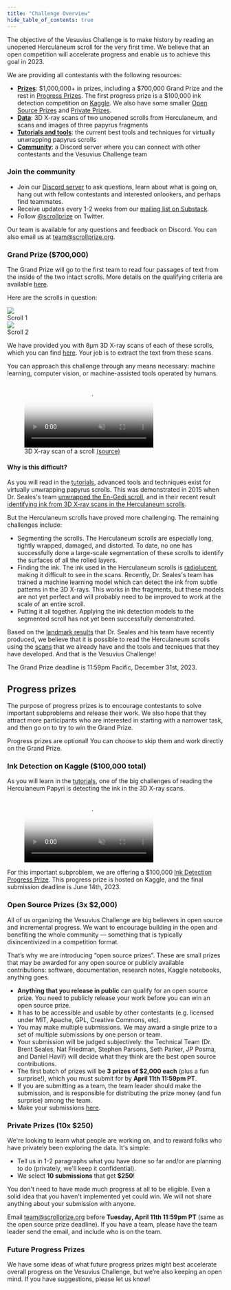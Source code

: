 ```yaml
---
title: "Challenge Overview"
hide_table_of_contents: true
---
```


<head>
  <html data-theme="dark" />

  <meta
    name="description"
    content="A $1,000,000+ machine learning and computer vision competition"
  />

  <meta property="og:type" content="website" />
  <meta property="og:url" content="https://scrollprize.org" />
  <meta property="og:title" content="Vesuvius Challenge" />
  <meta
    property="og:description"
    content="A $1,000,000+ machine learning and computer vision competition"
  />
  <meta
    property="og:image"
    content="https://scrollprize.org/img/social/opengraph.jpg"
  />

  <meta property="twitter:card" content="summary_large_image" />
  <meta property="twitter:url" content="https://scrollprize.org" />
  <meta property="twitter:title" content="Vesuvius Challenge" />
  <meta
    property="twitter:description"
    content="A $1,000,000+ machine learning and computer vision competition"
  />
  <meta
    property="twitter:image"
    content="https://scrollprize.org/img/social/opengraph.jpg"
  />
</head>

The objective of the Vesuvius Challenge is to make history by reading an unopened Herculaneum scroll for the very first time. We believe that an open competition will accelerate progress and enable us to achieve this goal in 2023.

<div>We are providing all contestants with the following resources:</div>

- **[Prizes](/overview#grand-prize-150000)**: $1,000,000+ in prizes, including a $700,000 Grand Prize and the rest in [Progress Prizes](/overview#progress-prizes-100000). The first progress prize is a $100,000 ink detection competition on [Kaggle](https://www.kaggle.com/competitions/vesuvius-challenge-ink-detection). We also have some smaller [Open Source Prizes](/overview#open-source-prizes-3x-2000) and [Private Prizes](/overview#private-prizes-10x-250).
- **[Data](/data)**: 3D X-ray scans of two unopened scrolls from Herculaneum, and scans and images of three papyrus fragments
- **[Tutorials and tools](/tutorial1)**: the current best tools and techniques for virtually unwrapping papyrus scrolls
- **[Community](/participate)**: a Discord server where you can connect with other contestants and the Vesuvius Challenge team

### Join the community

- Join our [Discord server](https://discord.gg/6FgWYNjb4N) to ask questions, learn about what is going on, hang out with fellow contestants and interested onlookers, and perhaps find teammates.
- Receive updates every 1-2 weeks from our [mailing list on Substack](https://scrollprize.substack.com).
- Follow [@scrollprize](https://twitter.com/scrollprize) on Twitter.

Our team is available for any questions and feedback on Discord. You can also email us at team@scrollprize.org.


### Grand Prize ($700,000)

The Grand Prize will go to the first team to read four passages of text from the inside of the two intact scrolls. More details on the qualifying criteria are available [here](/participate).

Here are the scrolls in question:

<div className="flex w-[100%]">
    <div className="w-[100%] mb-2 mr-2"><img src="/img/overview/scroll1-small.jpg" className="w-[100%]"/><figcaption className="mt-0">Scroll 1</figcaption></div>
    <div className="w-[100%] mb-2"><img src="/img/overview/scroll2-small.jpg" className="w-[100%]"/><figcaption className="mt-0">Scroll 2</figcaption></div>
</div>

We have provided you with 8µm 3D X-ray scans of each of these scrolls, which you can find [here](/data). Your job is to extract the text from these scans.

You can approach this challenge through any means necessary: machine learning, computer vision, or machine-assisted tools operated by humans.

<figure>
  <video autoPlay playsInline loop muted className="w-[100%]" poster="/img/overview/scroll-inside-animation-4.jpg">
    <source src="/img/overview/scroll-inside-animation-4.webm" type="video/webm"/>
    <source src="/img/overview/scroll-inside-animation-4.mp4" type="video/mp4"/>
  </video>
  <figcaption className="mt-0">3D X-ray scan of a scroll <a href="https://www.youtube.com/watch?v=PpNq2cFotyY">(source)</a></figcaption>
</figure>

#### Why is this difficult?

As you will read in the [tutorials](/tutorial1), advanced tools and techniques exist for virtually unwrapping papyrus scrolls. This was demonstrated in 2015 when Dr. Seales's team [unwrapped the En-Gedi scroll](https://www2.cs.uky.edu/dri/the-scroll-from-en-gedi/), and in their recent result [identifying ink from 3D X-ray scans in the Herculaneum scrolls](https://arxiv.org/abs/2304.02084).

<div>But the Herculaneum scrolls have proved more challenging. The remaining challenges include:</div>

- Segmenting the scrolls. The Herculaneum scrolls are especially long, tightly wrapped, damaged, and distorted. To date, no one has successfully done a large-scale segmentation of these scrolls to identify the surfaces of all the rolled layers.
- Finding the ink. The ink used in the Herculaneum scrolls is [radiolucent](https://en.wikipedia.org/wiki/Radiodensity), making it difficult to see in the scans. Recently, Dr. Seales's team has trained a machine learning model which can detect the ink from subtle patterns in the 3D X-rays. This works in the fragments, but these models are not yet perfect and will probably need to be improved to work at the scale of an entire scroll.
- Putting it all together. Applying the ink detection models to the segmented scroll has not yet been successfully demonstrated.

Based on the [landmark results](https://arxiv.org/abs/2304.02084) that Dr. Seales and his team have recently produced, we believe that it is possible to read the Herculaneum scrolls using the [scans](/data) that we already have and the tools and tecniques that they have developed. And that is the Vesuvius Challenge!

The Grand Prize deadline is 11:59pm Pacific, December 31st, 2023.

## Progress prizes

The purpose of progress prizes is to encourage contestants to solve important subproblems and release their work. We also hope that they attract more participants who are interested in starting with a narrower task, and then go on to try to win the Grand Prize.

Progress prizes are optional! You can choose to skip them and work directly on the Grand Prize.

### Ink Detection on Kaggle ($100,000 total)

As you will learn in the [tutorials](/tutorial1), one of the big challenges of reading the Herculaneum Papyri is detecting the ink in the 3D X-ray scans.

<figure>
  <video autoPlay playsInline loop muted className="w-[100%]" poster="/img/tutorials/ink-detection-anim2-dark.jpg">
    <source src="/img/tutorials/ink-detection-anim2-dark.webm" type="video/webm"/>
    <source src="/img/tutorials/ink-detection-anim2-dark.mp4" type="video/mp4"/>
  </video>
</figure>

For this important subproblem, we are offering a $100,000 [Ink Detection Progress Prize](https://www.kaggle.com/competitions/vesuvius-challenge-ink-detection/). This progress prize is hosted on Kaggle, and the final submission deadline is June 14th, 2023.

### Open Source Prizes (3x $2,000)

All of us organizing the Vesuvius Challenge are big believers in open source and  incremental progress. We want to encourage building in the open and benefiting the whole community — something that is typically disincentivized in a competition format.

That’s why we are introducing “open source prizes”. These are small prizes that may be awarded for any open source or publicly available contributions: software, documentation, research notes, Kaggle notebooks, anything goes.

* **Anything that you release in public** can qualify for an open source prize. You need to publicly release your work before you can win an open source prize.
* It has to be accessible and usable by other contestants (e.g. licensed under MIT, Apache, GPL, Creative Commons, etc).
* You may make multiple submissions. We may award a single prize to a set of multiple submissions by one person or team.
* Your submission will be judged subjectively: the Technical Team (Dr. Brent Seales, Nat Friedman, Stephen Parsons, Seth Parker, JP Posma, and Daniel Havíř) will decide what they think are the best open source contributions.
* The first batch of prizes will be **3 prizes of $2,000 each** (plus a fun surprise!), which you must submit for by **April 11th 11:59pm PT**.
* If you are submitting as a team, the team leader should make the submission, and is responsible for distributing the prize money (and fun surprise) among the team.
* Make your submissions [here](https://forms.gle/4qiDBW4uxKET87oh8).

### Private Prizes (10x $250)

We're looking to learn what people are working on, and to reward folks who have privately been exploring the data. It's simple:

* Tell us in 1-2 paragraphs what you have done so far and/or are planning to do (privately, we'll keep it confidential).
* We select **10 submissions** that get **$250**!

You don't need to have made much progress at all to be eligible. Even a solid idea that you haven't implemented yet could win. We will not share anything about your submission with anyone.

Email team@scrollprize.org before **Tuesday, April 11th 11:59pm PT** (same as the open source prize deadline). If you have a team, please have the team leader send the email, and include who is on the team.

### Future Progress Prizes

We have some ideas of what future progress prizes might best accelerate overall progress on the Vesuvius Challenge, but we’re also keeping an open mind. If you have suggestions, please let us know!


